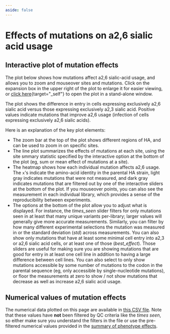```yaml
---
aside: false
---
```


# Effects of mutations on a2,6 sialic acid usage

## Interactive plot of mutation effects
The plot below shows how mutations affect a2,6 sialic-acid usage, and allows you to zoom and mouseover sites and mutations. 
Click on the expansion box in the upper right of the plot to enlarge it for easier viewing, or [click here](/htmls/SA26_vs_SA23_entry_diffs.html){target="_self"} to open the plot in a stand-alone window.

The plot shows the difference in entry in cells expressing exclusively a2,6 sialic acid  versus those expressing exclusively a2,3 sialic acid.
Positive values indicate mutations that improve a2,6 usage (infection of cells expressing exclusively a2,6 sialic acids).

<Figure caption="Interactive plot showing effects of mutations on a2,6 sialic acid usage">
    <Altair :showShadow="true" :spec-url="'htmls/SA26_vs_SA23_entry_diffs.html'"></Altair>
</Figure>

Here is an explanation of the key plot elements:
 - The zoom bar at the top of the plot shows different regions of HA, and can be used to zoom in on specific sites.
 - The line plot summarizes the effects of mutations at each site, using the site smmary statistic specified by the interactive option at the bottom of the plot (eg, sum or mean effect of mutations at a site).
  - The heatmap shows how each individual mutation affects a2,6 usage. The `x`'s indicate the amino-acid identity in the parental HA strain, light gray indicates mutations that were not measured, and dark gray indicates mutations that are filtered out by one of the interactive sliders at the bottom of the plot. If you mouseover points, you can also see the measurement in each individual library, which provides a sense of the reproducibility between experiments. 
  - The options at the bottom of the plot allow you to adjust what is displayed. For instance, the *times_seen* slider filters for only mutations seen in at least that many unique variants per-library; larger values will generally give more accurate measurements. Similarly, you can filter by how many different experimental selections the mutation was measured in or the standard deviation (*std*) across measurements. You can also show only mutations that have at least some minimal cell entry into a2,3 or a2,6 sialic acid cells, or at least one of those (*best_effect*). Those sliders are useful for making sure you are showing mutations that are good for entry in at least one cell line in addition to having a large difference between cell lines. You can also select to only show mutations accessible by some number of mutations to the codon in the parental sequence (eg, only accessible by single-nucleotide mutations), or floor the measurements at zero to show / not show mutations that decrease as well as increase a2,6 sialic acid usage.

## Numerical values of mutation effects
The numerical data plotted on this page are available in [this CSV file](https://github.com/dms-vep/Flu_H5_American-Wigeon_South-Carolina_2021-H5N1_DMS/blob/main/results/func_effect_diffs/SA26_vs_SA23_entry_diffs.csv).
Note that these values have **not** been filtered by QC criteria like the *times seen*, so either make sure you understand the filters in the file or use the pre-filtered numerical values provided in the [summary of phenotype effects](summary).
